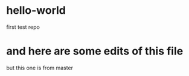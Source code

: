 # hello-world
first test repo

and here are some edits of this file
=======
but this one is from master

